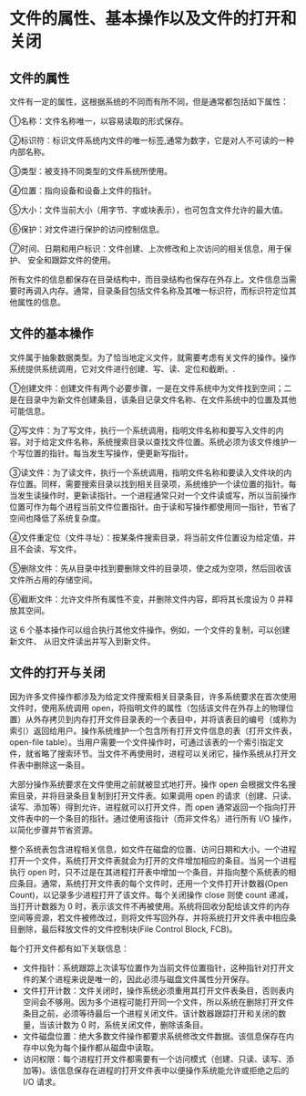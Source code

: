 # 文件的属性、基本操作以及文件的打开和关闭

## 文件的属性

文件有一定的属性，这根据系统的不同而有所不同，但是通常都包括如下属性：

①名称：文件名称唯一，以容易读取的形式保存。

②标识符：标识文件系统内文件的唯一标签,通常为数字，它是对人不可读的一种内部名称。

③类型：被支持不同类型的文件系统所使用。

④位置：指向设备和设备上文件的指针。

⑤大小：文件当前大小（用字节、字或块表示），也可包含文件允许的最大值。

⑥保护：对文件进行保护的访问控制信息。

⑦时间、日期和用户标识：文件创建、上次修改和上次访问的相关信息，用于保护、 安全和跟踪文件的使用。

所有文件的信息都保存在目录结构中，而目录结构也保存在外存上。文件信息当需要时再调入内存。通常，目录条目包括文件名称及其唯一标识符，而标识符定位其他属性的信息。

## 文件的基本橾作

文件属于抽象数据类型。为了恰当地定义文件，就需要考虑有关文件的操作。操作系统提供系统调用，它对文件进行创建、写、读、定位和截断。.

①创建文件：创建文件有两个必要步骤，一是在文件系统中为文件找到空间；二是在目录中为新文件创建条目，该条目记录文件名称、在文件系统中的位置及其他可能信息。

②写文件：为了写文件，执行一个系统调用，指明文件名称和要写入文件的内容。对于给定文件名称，系统搜索目录以查找文件位置。系统必须为该文件维护一个写位置的指针。每当发生写操作，便更新写指针。

③读文件：为了读文件，执行一个系统调用，指明文件名称和要读入文件块的内存位置。同样，需要搜索目录以找到相关目录项，系统维护一个读位置的指针。每当发生读操作时，更新读指针。一个进程通常只对一个文件读或写，所以当前操作位置可作为每个进程当前文件位置指针。由于读和写操作都使用同一指针，节省了空间也降低了系统复杂度。

④文件重定位（文件寻址）：按某条件搜索目录，将当前文件位置设为给定值，并且不会读、写文件。

⑤删除文件：先从目录中找到要删除文件的目录项，使之成为空项，然后回收该文件所占用的存储空间。

⑥截断文件：允许文件所有属性不变，并删除文件内容，即将其长度设为 0 并释放其空间。

这 6 个基本操作可以组合执行其他文件操作。例如，一个文件的复制，可以创建新文件、 从旧文件读出并写入到新文件。

## 文件的打开与关闭

因为许多文件操作都涉及为给定文件搜索相关目录条目，许多系统要求在首次使用文件时，使用系统调用 open，将指明文件的属性（包括该文件在外存上的物理位置）从外存拷贝到内存打开文件目录表的一个表目中，并将该表目的编号（或称为索引）返回给用户。操作系统维护一个包含所有打开文件信息的表（打开文件表，open-file table）。当用户需要一个文件操作时，可通过该表的一个索引指定文件，就省略了搜索环节。当文件不再使用时，进程可以关闭它，操作系统从打开文件表中删除这一条目。

大部分操作系统要求在文件使用之前就被显式地打开。操作 open 会根据文件名搜索目录，并将目录条目复制到打开文件表。如果调用 open 的请求（创建、只读、读写、添加等）得到允许，进程就可以打开文件，而 open 通常返回一个指向打开文件表中的一个条目的指针。通过使用该指计（而非文件名）进行所有 I/O 操作，以简化步骤并节省资源。

整个系统表包含进程相关信息，如文件在磁盘的位置、访问日期和大小。一个进程打开一个文件，系统打开文件表就会为打开的文件增加相应的条目。当另一个进程执行 open 时，只不过是在其进程打开表中增加一个条目，并指向整个系统表的相应条目。通常，系统打开文件表的每个文件时，还用一个文件打开计数器(Open Count)，以记录多少进程打开了该文件。每个关闭操作 close 则使 count 递减，当打开计数器为 0 时，表示该文件不再被使用。系统将回收分配给该文件的内存空间等资源，若文件被修改过，则将文件写回外存，并将系统打开文件表中相应条目删除，最后释放文件的文件控制块(File Control Block, FCB)。

每个打开文件都有如下关联信息：

*   文件指针：系统跟踪上次读写位置作为当前文件位置指针，这种指针对打开文件的某个进程来说是唯一的，因此必须与磁盘文件属性分开保存。
*   文件打开计数：文件关闭时，操作系统必须重用其打开文件表条目，否则表内空间会不够用。因为多个进程可能打开同一个文件，所以系统在删除打开文件条目之前，必须等待最后一个进程关闭文件。该计数器跟踪打开和关闭的数量，当该计数为 0 时，系统关闭文件，删除该条目。
*   文件磁盘位置：绝大多数文件操作都要求系统修改文件数据。该信息保存在内存中以免为每个操作都从磁盘中读取。
*   访问权限：每个进程打开文件都需要有一个访问模式（创建、只读、读写、添加等)。该信息保存在进程的打开文件表中以便操作系统能允许或拒绝之后的 I/O 请求。